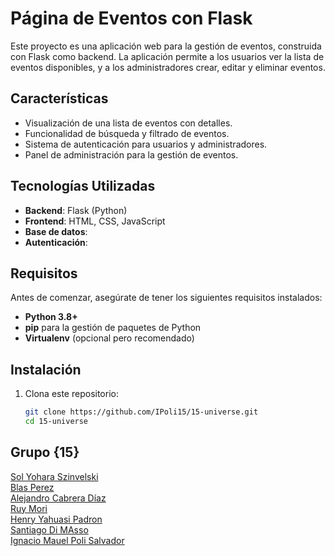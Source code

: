 # Página de Eventos con Flask

Este proyecto es una aplicación web para la gestión de eventos, construida con Flask como backend. La aplicación permite a los usuarios ver la lista de eventos disponibles, y a los administradores crear, editar y eliminar eventos. 

## Características

- Visualización de una lista de eventos con detalles.
- Funcionalidad de búsqueda y filtrado de eventos.
- Sistema de autenticación para usuarios y administradores.
- Panel de administración para la gestión de eventos.
  
## Tecnologías Utilizadas

- **Backend**: Flask (Python)
- **Frontend**: HTML, CSS, JavaScript
- **Base de datos**: 
- **Autenticación**: 

## Requisitos

Antes de comenzar, asegúrate de tener los siguientes requisitos instalados:

- **Python 3.8+**
- **pip** para la gestión de paquetes de Python
- **Virtualenv** (opcional pero recomendado)

## Instalación

1. Clona este repositorio:

   ```bash
   git clone https://github.com/IPoli15/15-universe.git
   cd 15-universe


## Grupo {15}

[Sol Yohara Szinvelski](https://github.com/Yohsz)  
[Blas Perez](https://github.com/BlassPerez)  
[Alejandro Cabrera Díaz](https://github.com/Alehdiaz)  
[Ruy Mori](https://github.com/Ruyllex)  
[Henry Yahuasi Padron](https://github.com/HenryYahuasi)  
[Santiago Di MAsso](https://github.com/)  
[Ignacio Mauel Poli Salvador](https://github.com/)  